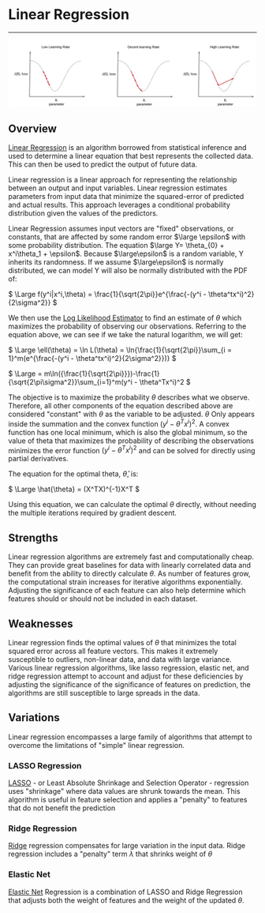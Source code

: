# Linear Regression
---
![grad](Alphas2.png)


## Overview

[Linear Regression](https://en.wikipedia.org/wiki/Linear_regression) is an algorithm borrowed from statistical inference and used to determine a linear equation that best represents the collected data. This can then be used to predict the output of future data.

Linear regression is a linear approach for representing the relationship between an output and input variables. Linear regression estimates parameters from input data that minimize the squared-error of predicted and actual results. This approach leverages a conditional probability distribution given the values of the predictors. 

Linear Regression assumes input vectors are "fixed" observations, or constants, that are affected by some random error $\large \epsilon$ with some probability distribution. The equation $\large Y= \theta_{0} + x^i\theta_1 + \epsilon$. Because $\large\epsilon$ is a random variable, Y inherits its randomness. If we assume $\large\epsilon$ is normally distributed, we can model Y will also be normally distributed with the PDF of:

$
\Large f(y^i|x^i,\theta) = \frac{1}{\sqrt{2\pi}}e^{\frac{-(y^i - \theta^tx^i)^2}{2\sigma^2}}
$

We then use the [Log Likelihood Estimator](https://en.wikipedia.org/wiki/Maximum_likelihood_estimation) to find an estimate of $\theta$ which maximizes the probability of observing our observations. Referring to the equation above, we can see if we take the natural logarithm, we will get:

$
\Large \ell(\theta) = \ln L(\theta) = \ln{\frac{1}{\sqrt{2\pi}}\sum_{i = 1}^m(e^{\frac{-(y^i - \theta^tx^i)^2}{2\sigma^2}})}
$

$
\Large = m\ln({\frac{1}{\sqrt{2\pi}}})-\frac{1}{\sqrt{2\pi\sigma^2}}\sum_{i=1}^m(y^i - \theta^Tx^i)^2
$

The objective is to maximize the probability $\theta$ describes what we observe. Therefore, all other components of the equation described above are considered "constant" with $\theta$ as the variable to be adjusted. $\theta$ Only appears inside the summation and the convex function $(y^i - \theta^Tx^i)^2$. A convex function has one local minimum, which is also the global minimum, so the value of theta that maximizes the probability of describing the observations minimizes the error function $(y^i - \theta^Tx^i)^2$ and can be solved for directly using partial derivatives.

The equation for the optimal theta, $\hat{\theta}$, is:

$
\Large \hat{\theta} = (X^TX)^{-1}X^T
$

Using this equation, we can calculate the optimal $\theta$ directly, without needing the multiple iterations required by gradient descent.

## Strengths
Linear regression algorithms are extremely fast and computationally cheap. They can provide great baselines for data with linearly correlated data and benefit from the ability to directly calculate $\theta$. As number of features grow, the computational strain increases for iterative algorithms exponentially. Adjusting the significance of each feature can also help determine which features should or should not be included in each dataset. 

## Weaknesses
Linear regression finds the optimal values of $\theta$ that minimizes the total squared error across all feature vectors. This makes it extremely susceptible to outliers, non-linear data, and data with large variance. Various linear regression algorithms, like lasso regression, elastic net, and ridge regression attempt to account and adjust for these deficiencies by adjusting the significance of the significance of features on prediction, the algorithms are still susceptible to large spreads in the data.

## Variations
Linear regression encompasses a large family of algorithms that attempt to overcome the limitations of "simple" linear regression. 

### LASSO Regression
[LASSO](https://www.statisticshowto.com/lasso-regression/) - or Least Absolute Shrinkage and Selection Operator - regression uses "shrinkage" where data values are shrunk towards the mean. This algorithm is useful in feature selection and applies a "penalty" to features that do not benefit the prediction

### Ridge Regression
[Ridge](https://www.mygreatlearning.com/blog/what-is-ridge-regression/) regression compensates for large variation in the input data. Ridge regression includes a "penalty" term $\lambda$ that shrinks weight of $\theta$

### Elastic Net
[Elastic Net](https://en.wikipedia.org/wiki/Elastic_net_regularization) Regression is a combination of LASSO and Ridge Regression that adjusts both the weight of features and the weight of the updated $\theta$.
